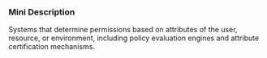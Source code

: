 ### Mini Description

Systems that determine permissions based on attributes of the user, resource, or environment, including policy evaluation engines and attribute certification mechanisms.
